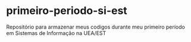 # primeiro-periodo-si-est
Repositório para armazenar meus codigos durante meu primeiro período em Sistemas de Informação na UEA/EST 
